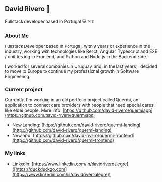 ## David Rivero 👋
Fullstack developer based in Portugal 💻🇵🇹

### About Me
Fullstack Developer based in Portugal, with 9 years of experience in the industry, working with technologies like React, Angular, Typescript and E2E / unit testing in Frontend, and Python and Node.js in the Backend side.

I worked for several companies in Uruguay, and, in the last years, I decided to move to Europe to continue my professional growth in Software Engineering.

### Current project
Currently, I'm working in an old portfolio project called Quermi, an application to connect care providers with people that need special cares, like elder people.
More info: [https://github.com/david-rivero/quermiapp](https://github.com/david-rivero/quermiapp)
- New Landing: [https://github.com/david-rivero/quermi-landing](https://github.com/david-rivero/quermi-landing)
- New app: [https://github.com/david-rivero/quermi-frontend](https://github.com/david-rivero/quermi-frontend)

### My links
- Linkedin: [https://www.linkedin.com/in/davidriveroalegre]([https://duckduckgo.com](https://www.linkedin.com/in/davidriveroalegre))

